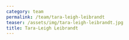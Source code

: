 ```yaml
---
category: team
permalink: /team/tara-leigh-leibrandt
teaser: /assets/img/tara-leigh-leibrandt.jpg
title: Tara-Leigh Leibrandt
---
```

